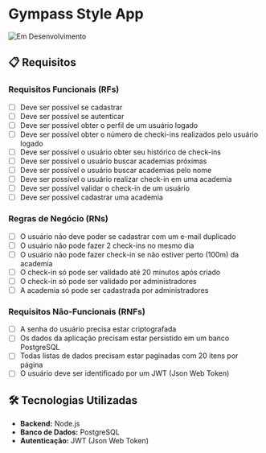 # Gympass Style App

![Em Desenvolvimento](https://img.shields.io/badge/status-em%20desenvolvimento-orange)

## 📋 Requisitos

### Requisitos Funcionais (RFs)

- [ ] Deve ser possível se cadastrar
- [ ] Deve ser possível se autenticar
- [ ] Deve ser possível obter o perfil de um usuário logado
- [ ] Deve ser possível obter o número de checki-ins realizados pelo usuário logado
- [ ] Deve ser possível o usuário obter seu histórico de check-ins
- [ ] Deve ser possível o usuário buscar academias próximas
- [ ] Deve ser possível o usuário buscar academias pelo nome
- [ ] Deve ser possível o usuário realizar check-in em uma academia
- [ ] Deve ser possível validar o check-in de um usuário
- [ ] Deve ser possível cadastrar uma academia

### Regras de Negócio (RNs)

- [ ] O usuário não deve poder se cadastrar com um e-mail duplicado
- [ ] O usuário não pode fazer 2 check-ins no mesmo dia
- [ ] O usuário não pode fazer check-in se não estiver perto (100m) da academia
- [ ] O check-in só pode ser validado até 20 minutos após criado
- [ ] O check-in só pode ser validado por administradores
- [ ] A academia só pode ser cadastrada por administradores

### Requisitos Não-Funcionais (RNFs)

- [ ] A senha do usuário precisa estar criptografada
- [ ] Os dados da aplicação precisam estar persistido em um banco PostgreSQL
- [ ] Todas listas de dados precisam estar paginadas com 20 itens por página
- [ ] O usuário deve ser identificado por um JWT (Json Web Token)

## 🛠 Tecnologias Utilizadas

- **Backend:** Node.js
- **Banco de Dados:** PostgreSQL
- **Autenticação:** JWT (Json Web Token)
